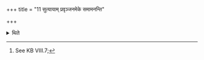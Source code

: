 +++
title = "11 सुत्यायाम् प्रवृञ्जनमेके समामनन्ति"

+++

<details><summary>थिते</summary>

11. According to the opinion (of some ritualists), there, the Pravargya-ritual is to be done on the Soma-pressing-day.[^1]   

[^1]: See KB VIII.7;  

</details>
